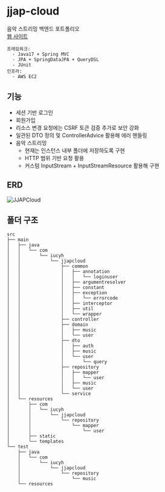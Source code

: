 # jjap-cloud
음악 스트리밍 백엔드 포트폴리오
<br>
[웹 사이트](https://jjapcloud.website/)

~~~
프레임워크:
  - Java17 + Spring MVC
  - JPA + SpringDataJPA + QueryDSL
  - JUnit
인프라:
  - AWS EC2
~~~
## 기능
- 세션 기반 로그인
- 회원가입
- 리소스 변경 요청에는 CSRF 토큰 검증 추가로 보안 강화
- 일관된 DTO 정의 및 ControllerAdvice 활용해 에러 핸들링
- 음악 스트리밍
  - 현재는 인스턴스 내부 폴더에 저장하도록 구현
  - HTTP 범위 기반 요청 활용
  - 커스텀 InputStream + InputStreamResource 활용해 구현

## ERD
![JJAPCloud](https://github.com/user-attachments/assets/edde773b-4bf6-4dc7-ac67-04004892d17f)

## 폴더 구조
~~~
src
├── main
│   ├── java
│   │   └── com
│   │       └── iucyh
│   │           └── jjapcloud
│   │               ├── common
│   │               │   ├── annotation
│   │               │   │   └── loginuser
│   │               │   ├── argumentresolver
│   │               │   ├── constant
│   │               │   ├── exception
│   │               │   │   └── errorcode
│   │               │   ├── interceptor
│   │               │   ├── util
│   │               │   └── wrapper
│   │               ├── controller
│   │               ├── domain
│   │               │   ├── music
│   │               │   └── user
│   │               ├── dto
│   │               │   ├── auth
│   │               │   ├── music
│   │               │   └── user
│   │               │       └── query
│   │               ├── repository
│   │               │   ├── mapper
│   │               │   │   └── user
│   │               │   ├── music
│   │               │   └── user
│   │               └── service
│   └── resources
│       ├── com
│       │   └── iucyh
│       │       └── jjapcloud
│       │           └── repository
│       │               └── mapper
│       │                   └── user
│       ├── static
│       └── templates
└── test
    ├── java
    │   └── com
    │       └── iucyh
    │           └── jjapcloud
    │               └── repository
    │                   └── music
    └── resources
~~~
